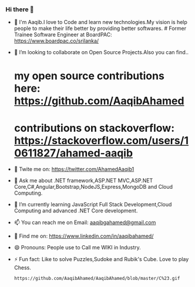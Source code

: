 ### Hi there 👋

- 🔭 I'm Aaqib.I love to Code and learn new technologies.My vision is help people to make their life better by providing better softwares.
      # Former Trainee Software Engineer at BoardPAC: https://www.boardpac.co/srilanka/
    
- 👯 I’m looking to collaborate on Open Source Projects.Also you can find.. 
     # my open source contributions here: https://github.com/AaqibAhamed 
     # contributions on stackoverflow: https://stackoverflow.com/users/10611827/ahamed-aaqib 

- 🤔 Twite me on: https://twitter.com/AhamedAaqib1

- 💬 Ask me about .NET framework,ASP.NET MVC,ASP.NET Core,C#,Angular,Bootstrap,NodeJS,Express,MongoDB and Cloud Computing.

- 🌱 I’m currently learning JavaScript Full Stack Development,Cloud Computing and advanced .NET Core development. 

- 📫 You can reach me on  Email: aaqibgahamed@gmail.com

- 💬 Find me on: https://www.linkedin.com/in/aaqibahamed/

- 😄 Pronouns: People use to Call me WIKI in Industry.

- ⚡ Fun fact: Like to solve Puzzles,Sudoke and Rubik's Cube. Love to play Chess.

      https://github.com/AaqibAhamed/AaqibAhamed/blob/master/C%23.gif

<!--
**AaqibAhamed/AaqibAhamed** is a ✨ _special_ ✨ repository because its `README.md` (this file) appears on your GitHub profile.

Here are some ideas to get you started:

-->
